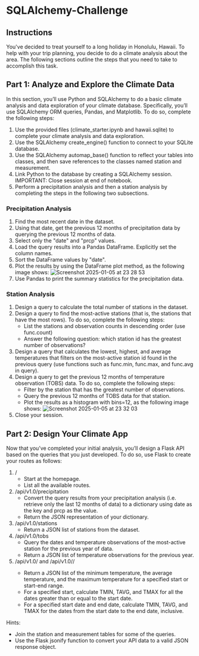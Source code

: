 # SQLAlchemy-Challenge

## Instructions

You've decided to treat yourself to a long holiday in Honolulu, Hawaii. To help with your trip planning, you decide to do a climate analysis about the area. The following sections outline the steps that you need to take to accomplish this task.

## Part 1: Analyze and Explore the Climate Data

In this section, you’ll use Python and SQLAlchemy to do a basic climate analysis and data exploration of your climate database. Specifically, you’ll use SQLAlchemy ORM queries, Pandas, and Matplotlib. To do so, complete the following steps:

1. Use the provided files (climate_starter.ipynb and hawaii.sqlite) to complete your climate analysis and data exploration.
2. Use the SQLAlchemy create_engine() function to connect to your SQLite database.
3. Use the SQLAlchemy automap_base() function to reflect your tables into classes, and then save references to the classes named station and measurement.
4. Link Python to the database by creating a SQLAlchemy session.
IMPORTANT: Close session at end of notebook.
5. Perform a precipitation analysis and then a station analysis by completing the steps in the following two subsections.

### Precipitation Analysis

1. Find the most recent date in the dataset.
2. Using that date, get the previous 12 months of precipitation data by querying the previous 12 months of data.
3. Select only the "date" and "prcp" values.
4. Load the query results into a Pandas DataFrame. Explicitly set the column names.
5. Sort the DataFrame values by "date".
6. Plot the results by using the DataFrame plot method, as the following image shows:
    ![Screenshot 2025-01-05 at 23 28 53](https://github.com/user-attachments/assets/31e4803b-e3e2-453f-8f36-5ec5d36e0cd7)
7. Use Pandas to print the summary statistics for the precipitation data.

### Station Analysis

1. Design a query to calculate the total number of stations in the dataset.
2. Design a query to find the most-active stations (that is, the stations that have the most rows). To do so, complete the following steps:
    * List the stations and observation counts in descending order (use func.count)
    * Answer the following question: which station id has the greatest number of observations?
3. Design a query that calculates the lowest, highest, and average temperatures that filters on the most-active station id found in the previous query (use functions such as func.min, func.max, and func.avg in query).
4. Design a query to get the previous 12 months of temperature observation (TOBS) data. To do so, complete the following steps:
    * Filter by the station that has the greatest number of observations.
    * Query the previous 12 months of TOBS data for that station.
    * Plot the results as a histogram with bins=12, as the following image shows:
  ![Screenshot 2025-01-05 at 23 32 03](https://github.com/user-attachments/assets/ef6533ad-0b1c-4d2e-a447-cd84f667b745)
5. Close your session.

## Part 2: Design Your Climate App

Now that you’ve completed your initial analysis, you’ll design a Flask API based on the queries that you just developed. To do so, use Flask to create your routes as follows:

1. /
    * Start at the homepage.
    * List all the available routes.
2. /api/v1.0/precipitation
    * Convert the query results from your precipitation analysis (i.e. retrieve only the last 12 months of data) to a dictionary using date as the key and prcp as the value.
    * Return the JSON representation of your dictionary.
3. /api/v1.0/stations
    * Return a JSON list of stations from the dataset.
4. /api/v1.0/tobs
    * Query the dates and temperature observations of the most-active station for the previous year of data.
    * Return a JSON list of temperature observations for the previous year.
5. /api/v1.0/<start> and /api/v1.0/<start>/<end>
    * Return a JSON list of the minimum temperature, the average temperature, and the maximum temperature for a specified start or start-end range.
    * For a specified start, calculate TMIN, TAVG, and TMAX for all the dates greater than or equal to the start date.
    * For a specified start date and end date, calculate TMIN, TAVG, and TMAX for the dates from the start date to the end date, inclusive.

Hints:
* Join the station and measurement tables for some of the queries.
* Use the Flask jsonify function to convert your API data to a valid JSON response object.

